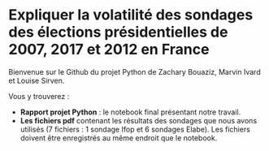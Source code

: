 # Expliquer la volatilité des sondages des élections présidentielles de 2007, 2017 et 2012 en France

Bienvenue sur le Github du projet Python de Zachary Bouaziz, Marvin Ivard et Louise Sirven.

Vous y trouverez :
- **Rapport projet Python** : le notebook final présentant notre travail.
- **Les fichiers pdf** contenant les résultats des sondages que nous avons utilisés (7 fichiers : 1 sondage Ifop et 6 sondages Elabe). Les fichiers doivent être enregistrés au même endroit que le notebook.
 

